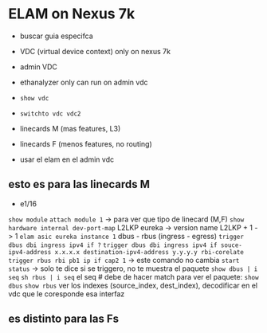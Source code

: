 # ELAM on Nexus 7k
- buscar guia especifca

- VDC (virtual device context) only on nexus 7k
- admin VDC
- ethanalyzer only can run on admin vdc
- `show vdc`
- `switchto vdc vdc2`
- linecards M (mas features, L3)
- linecards F (menos features, no routing)

- usar el elam en el admin vdc

## esto es para las linecards M

- e1/16

`show module`
`attach module 1` -> para ver que tipo de linecard (M,F)
`show hardware internal dev-port-map`
L2LKP
eureka -> version name
L2LKP + 1 -> 1
`elam asic eureka instance 1`
dbus - rbus (ingress - egress)
`trigger dbus dbi ingress ipv4 if ?`
`trigger dbus dbi ingress ipv4 if souce-ipv4-address x.x.x.x destination-ipv4-address y.y.y.y rbi-corelate`
`trigger rbus rbi pb1 ip if cap2 1` -> este comando no cambia
`start`
`status` -> solo te dice si se triggero, no te muestra el paquete
`show dbus | i seq`
`sh rbus | i seq`
el seq # debe de hacer match
para ver el paquete:
`show dbus`
`show rbus`
ver los indexes (source_index, dest_index), decodificar en el vdc que le coresponde esa interfaz

## es distinto para las Fs

